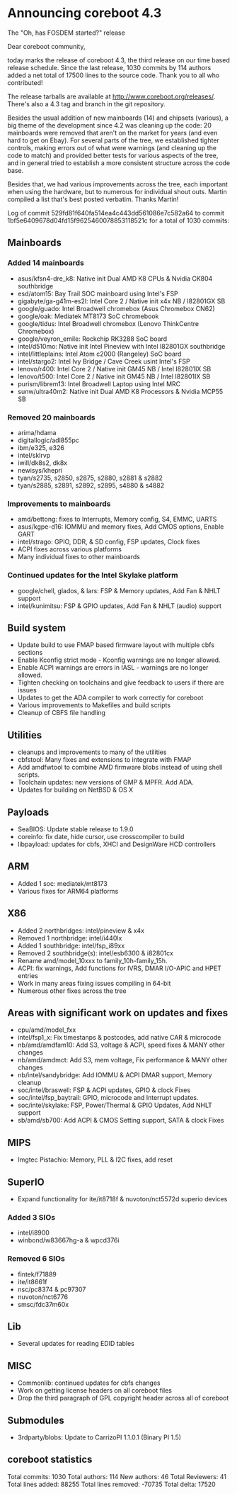 Announcing coreboot 4.3
=======================

The "Oh, has FOSDEM started?" release

Dear coreboot community,

today marks the release of coreboot 4.3, the third release on our time
based release schedule. Since the last release, 1030 commits by 114
authors added a net total of 17500 lines to the source code. Thank you
to all who contributed!

The release tarballs are available at http://www.coreboot.org/releases/.
There's also a 4.3 tag and branch in the git repository.

Besides the usual addition of new mainboards (14) and chipsets
(various), a big theme of the development since 4.2 was cleaning up the
code: 20 mainboards were removed that aren't on the market for years
(and even hard to get on Ebay). For several parts of the tree, we
established tighter controls, making errors out of what were warnings
(and cleaning up the code to match) and provided better tests for
various aspects of the tree, and in general tried to establish a more
consistent structure across the code base.

Besides that, we had various improvements across the tree, each
important when using the hardware, but to numerous for individual shout
outs. Martin compiled a list that's best posted verbatim. Thanks Martin!

Log of commit 529fd81f640fa514ea4c443dd561086e7c582a64 to commit
1bf5e6409678d04fd15f9625460078853118521c for a total of 1030 commits:

Mainboards
----------

### Added 14 mainboards

* asus/kfsn4-dre_k8: Native init Dual AMD K8 CPUs & Nvidia CK804
  southbridge
* esd/atom15: Bay Trail SOC mainboard using Intel's FSP
* gigabyte/ga-g41m-es2l: Intel Core 2 / Native init x4x NB / I82801GX SB
* google/guado: Intel Broadwell chromebox (Asus Chromebox CN62)
* google/oak: Mediatek MT8173 SoC chromebook
* google/tidus: Intel Broadwell chromebox (Lenovo ThinkCentre Chromebox)
* google/veyron_emile: Rockchip RK3288 SoC board
* intel/d510mo: Native init Intel Pineview with Intel I82801GX
  southbridge
* intel/littleplains: Intel Atom c2000 (Rangeley) SoC board
* intel/stargo2: Intel Ivy Bridge / Cave Creek usint Intel's FSP
* lenovo/r400: Intel Core 2 / Native init GM45 NB / Intel I82801IX SB
* lenovo/t500: Intel Core 2 / Native init GM45 NB / Intel I82801IX SB
* purism/librem13: Intel Broadwell Laptop using Intel MRC
* sunw/ultra40m2: Native init Dual AMD K8 Processors & Nvidia MCP55 SB

### Removed 20 mainboards

* arima/hdama
* digitallogic/adl855pc
* ibm/e325, e326
* intel/sklrvp
* iwill/dk8s2, dk8x
* newisys/khepri
* tyan/s2735, s2850, s2875, s2880, s2881 & s2882
* tyan/s2885, s2891, s2892, s2895, s4880 & s4882

### Improvements to mainboards

* amd/bettong: fixes to Interrupts, Memory config, S4, EMMC, UARTS
* asus/kgpe-d16: IOMMU and memory fixes, Add CMOS options, Enable GART
* intel/strago: GPIO, DDR, & SD config, FSP updates, Clock fixes
* ACPI fixes across various platforms
* Many individual fixes to other mainboards

### Continued updates for the Intel Skylake platform

* google/chell, glados, & lars: FSP & Memory updates, Add Fan & NHLT
  support
* intel/kunimitsu: FSP & GPIO updates, Add Fan & NHLT (audio) support

Build system
------------
* Update build to use FMAP based firmware layout with multiple cbfs
  sections
* Enable Kconfig strict mode - Kconfig warnings are no longer allowed.
* Enable ACPI warnings are errors in IASL - warnings are no longer
  allowed.
* Tighten checking on toolchains and give feedback to users if there are
  issues
* Updates to get the ADA compiler to work correctly for coreboot
* Various improvements to Makefiles and build scripts
* Cleanup of CBFS file handling

Utilities
---------
* cleanups and improvements to many of the utilities
* cbfstool: Many fixes and extensions to integrate with FMAP
* Add amdfwtool to combine AMD firmware blobs instead of using shell
  scripts.
* Toolchain updates: new versions of GMP & MPFR. Add ADA.
* Updates for building on NetBSD & OS X

Payloads
--------
* SeaBIOS: Update stable release to 1.9.0
* coreinfo: fix date, hide cursor, use crosscompiler to build
* libpayload: updates for cbfs, XHCI and DesignWare HCD controllers

ARM
---
* Added 1 soc: mediatek/mt8173
* Various fixes for ARM64 platforms

X86
---
* Added 2 northbridges: intel/pineview & x4x
* Removed 1 northbridge: intel/i440lx
* Added 1 southbridge: intel/fsp_i89xx
* Removed 2 southbridge(s): intel/esb6300 & i82801cx
* Rename amd/model_10xxx to family_10h-family_15h.
* ACPI: fix warnings, Add functions for IVRS, DMAR I/O-APIC and HPET
  entries
* Work in many areas fixing issues compiling in 64-bit
* Numerous other fixes across the tree

Areas with significant work on updates and fixes
------------------------------------------------
* cpu/amd/model_fxx
* intel/fsp1_x: Fix timestanps & postcodes, add native CAR & microcode
* nb/amd/amdfam10: Add S3, voltage & ACPI, speed fixes & MANY other
  changes
* nb/amd/amdmct: Add S3, mem voltage, Fix performance & MANY other
  changes
* nb/intel/sandybridge: Add IOMMU & ACPI DMAR support, Memory cleanup
* soc/intel/braswell: FSP & ACPI updates, GPIO & clock Fixes
* soc/intel/fsp_baytrail: GPIO, microcode and Interrupt updates.
* soc/intel/skylake: FSP, Power/Thermal & GPIO Updates, Add NHLT support
* sb/amd/sb700: Add ACPI & CMOS Setting support, SATA & clock Fixes

MIPS
----
* Imgtec Pistachio: Memory, PLL & I2C fixes, add reset

SuperIO
-------
* Expand functionality for ite/it8718f & nuvoton/nct5572d superio
  devices

### Added 3 SIOs

* intel/i8900
* winbond/w83667hg-a & wpcd376i

### Removed 6 SIOs

* fintek/f71889
* ite/it8661f
* nsc/pc8374 & pc97307
* nuvoton/nct6776
* smsc/fdc37m60x

Lib
---
* Several updates for reading EDID tables

MISC
----
* Commonlib: continued updates for cbfs changes
* Work on getting license headers on all coreboot files
* Drop the third paragraph of GPL copyright header across all of
  coreboot

Submodules
----------
* 3rdparty/blobs: Update to CarrizoPI 1.1.0.1 (Binary PI 1.5)

coreboot statistics
-------------------
Total commits: 1030
Total authors: 114
New authors: 46
Total Reviewers: 41
Total lines added: 88255
Total lines removed: -70735
Total delta: 17520
